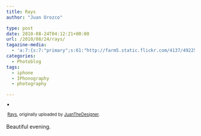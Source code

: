 ```yaml
---
title: Rays
author: "Juan Orozco" 

type: post
date: 2010-08-24T04:12:21+00:00
url: /2010/08/24/rays/
tagazine-media:
  - 'a:7:{s:7:"primary";s:61:"http://farm5.static.flickr.com/4137/4922582274_9bd8764345.jpg";s:6:"images";a:1:{s:61:"http://farm5.static.flickr.com/4137/4922582274_9bd8764345.jpg";a:6:{s:8:"file_url";s:61:"http://farm5.static.flickr.com/4137/4922582274_9bd8764345.jpg";s:5:"width";s:3:"375";s:6:"height";s:3:"500";s:4:"type";s:5:"image";s:4:"area";s:6:"187500";s:9:"file_path";s:0:"";}}s:6:"videos";a:0:{}s:11:"image_count";s:1:"1";s:6:"author";s:7:"8033531";s:7:"blog_id";s:8:"17975075";s:9:"mod_stamp";s:19:"2010-08-24 04:12:21";}'
categories:
  - Photoblog
tags:
  - iphone
  - IPhonography
  - photography

---
```

<div style="text-align:left;padding:3px;">
  <a href="http://www.flickr.com/photos/juanthedesigner/4922582274/" title="photo sharing"><img src="https://i1.wp.com/farm5.static.flickr.com/4137/4922582274_9bd8764345.jpg?w=580" style="border:solid 2px #000000;" alt="" data-recalc-dims="1" /></a><br /> <br /> <span style="font-size:.8em;margin-top:0;"><a href="http://www.flickr.com/photos/juanthedesigner/4922582274/">Rays</a>, originally uploaded by <a href="http://www.flickr.com/people/juanthedesigner/">JuanTheDesigner</a>.</span>
</div>

Beautiful evening.